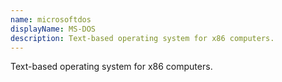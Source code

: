 ```yaml
---
name: microsoftdos
displayName: MS-DOS
description: Text-based operating system for x86 computers.
---
```

Text-based operating system for x86 computers.

